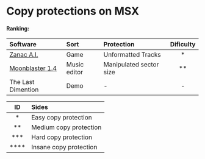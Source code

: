 # Copy protections on MSX  

#### Ranking:  




| Software | Sort | Protection | Dificulty |
| :------------| :------------| :------------ | :------------: |
| [Zanac A.I.](https://www.google.com) | Game | Unformatted Tracks | * |
| [Moonblaster 1.4](https://www.google.com) | Music editor | Manipulated sector size | ** |
| The Last Dimention | Demo | - | - |

| ID | Sides | 
| :------------: | :------------|
| *    | Easy copy protection   |
| **   | Medium copy protection |
| ***  | Hard copy protection   |
| **** | Insane copy protection |




